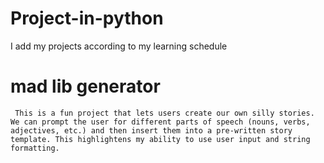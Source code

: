 # Project-in-python
I add my projects according to my learning schedule
# mad lib generator
     This is a fun project that lets users create our own silly stories. We can prompt the user for different parts of speech (nouns, verbs, adjectives, etc.) and then insert them into a pre-written story template. This highlightens my ability to use user input and string formatting.
